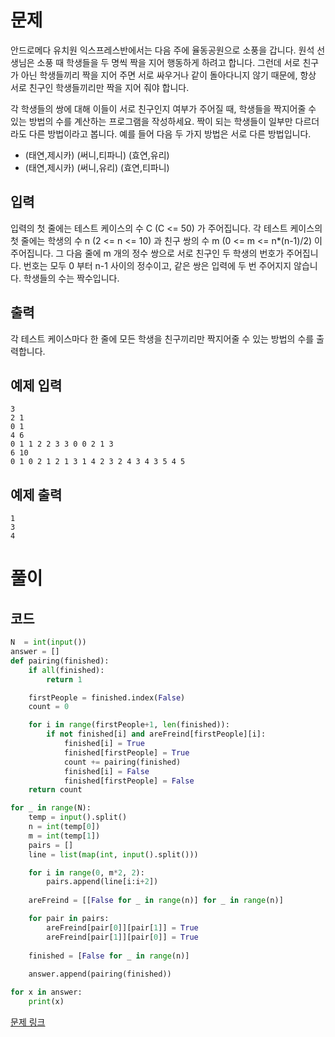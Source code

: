 # 문제
안드로메다 유치원 익스프레스반에서는 다음 주에 율동공원으로 소풍을 갑니다. 원석 선생님은 소풍 때 학생들을 두 명씩 짝을 지어 행동하게 하려고 합니다. 그런데 서로 친구가 아닌 학생들끼리 짝을 지어 주면 서로 싸우거나 같이 돌아다니지 않기 때문에, 항상 서로 친구인 학생들끼리만 짝을 지어 줘야 합니다.

각 학생들의 쌍에 대해 이들이 서로 친구인지 여부가 주어질 때, 학생들을 짝지어줄 수 있는 방법의 수를 계산하는 프로그램을 작성하세요. 짝이 되는 학생들이 일부만 다르더라도 다른 방법이라고 봅니다. 예를 들어 다음 두 가지 방법은 서로 다른 방법입니다.
- (태연,제시카) (써니,티파니) (효연,유리)
- (태연,제시카) (써니,유리) (효연,티파니)

## 입력
입력의 첫 줄에는 테스트 케이스의 수 C (C <= 50) 가 주어집니다. 각 테스트 케이스의 첫 줄에는 학생의 수 n (2 <= n <= 10) 과 친구 쌍의 수 m (0 <= m <= n*(n-1)/2) 이 주어집니다. 그 다음 줄에 m 개의 정수 쌍으로 서로 친구인 두 학생의 번호가 주어집니다. 번호는 모두 0 부터 n-1 사이의 정수이고, 같은 쌍은 입력에 두 번 주어지지 않습니다. 학생들의 수는 짝수입니다.

## 출력
각 테스트 케이스마다 한 줄에 모든 학생을 친구끼리만 짝지어줄 수 있는 방법의 수를 출력합니다.

## 예제 입력
```
3 
2 1 
0 1 
4 6 
0 1 1 2 2 3 3 0 0 2 1 3 
6 10 
0 1 0 2 1 2 1 3 1 4 2 3 2 4 3 4 3 5 4 5
```
## 예제 출력
```
1
3
4
```


# 풀이
## 코드
```python
N  = int(input())
answer = []
def pairing(finished):
    if all(finished):
        return 1

    firstPeople = finished.index(False)
    count = 0

    for i in range(firstPeople+1, len(finished)):
        if not finished[i] and areFreind[firstPeople][i]:
            finished[i] = True
            finished[firstPeople] = True
            count += pairing(finished)
            finished[i] = False
            finished[firstPeople] = False
    return count

for _ in range(N):
    temp = input().split()
    n = int(temp[0])
    m = int(temp[1])
    pairs = []
    line = list(map(int, input().split()))

    for i in range(0, m*2, 2):
        pairs.append(line[i:i+2])
    
    areFreind = [[False for _ in range(n)] for _ in range(n)]

    for pair in pairs:
        areFreind[pair[0]][pair[1]] = True
        areFreind[pair[1]][pair[0]] = True
    
    finished = [False for _ in range(n)]
    
    answer.append(pairing(finished))

for x in answer:
    print(x)
```
[문제 링크](https://www.algospot.com/judge/problem/read/PICNIC)
